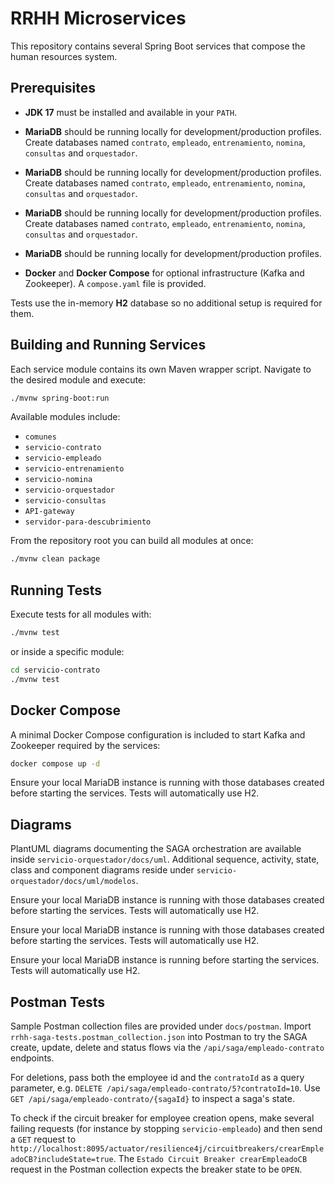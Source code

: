 # RRHH Microservices

This repository contains several Spring Boot services that compose the human resources system.

## Prerequisites

- **JDK 17** must be installed and available in your `PATH`.

- **MariaDB** should be running locally for development/production profiles. Create databases named `contrato`, `empleado`, `entrenamiento`, `nomina`, `consultas` and `orquestador`.


- **MariaDB** should be running locally for development/production profiles. Create databases named `contrato`, `empleado`, `entrenamiento`, `nomina`, `consultas` and `orquestador`.


- **MariaDB** should be running locally for development/production profiles. Create databases named `contrato`, `empleado`, `entrenamiento`, `nomina`, `consultas` and `orquestador`.

- **MariaDB** should be running locally for development/production profiles.



- **Docker** and **Docker Compose** for optional infrastructure (Kafka and Zookeeper). A `compose.yaml` file is provided.

Tests use the in-memory **H2** database so no additional setup is required for them.

## Building and Running Services

Each service module contains its own Maven wrapper script. Navigate to the desired module and execute:

```bash
./mvnw spring-boot:run
```

Available modules include:

- `comunes`
- `servicio-contrato`
- `servicio-empleado`
- `servicio-entrenamiento`
- `servicio-nomina`
- `servicio-orquestador`
- `servicio-consultas`
- `API-gateway`
- `servidor-para-descubrimiento`

From the repository root you can build all modules at once:

```bash
./mvnw clean package
```

## Running Tests

Execute tests for all modules with:

```bash
./mvnw test
```

or inside a specific module:

```bash
cd servicio-contrato
./mvnw test
```

## Docker Compose

A minimal Docker Compose configuration is included to start Kafka and Zookeeper required by the services:

```bash
docker compose up -d
```

Ensure your local MariaDB instance is running with those databases created before starting the services. Tests will automatically use H2.


## Diagrams

PlantUML diagrams documenting the SAGA orchestration are available inside
`servicio-orquestador/docs/uml`. Additional sequence, activity, state, class and
component diagrams reside under `servicio-orquestador/docs/uml/modelos`.


Ensure your local MariaDB instance is running with those databases created before starting the services. Tests will automatically use H2.


Ensure your local MariaDB instance is running with those databases created before starting the services. Tests will automatically use H2.

Ensure your local MariaDB instance is running before starting the services. Tests will automatically use H2.





## Postman Tests

Sample Postman collection files are provided under `docs/postman`. Import
`rrhh-saga-tests.postman_collection.json` into Postman to try the SAGA
create, update, delete and status flows via the `/api/saga/empleado-contrato`
endpoints.

For deletions, pass both the employee id and the `contratoId` as a query
parameter, e.g. `DELETE /api/saga/empleado-contrato/5?contratoId=10`.
Use `GET /api/saga/empleado-contrato/{sagaId}` to inspect a saga's state.

To check if the circuit breaker for employee creation opens, make several failing
requests (for instance by stopping `servicio-empleado`) and then send a `GET`
request to `http://localhost:8095/actuator/resilience4j/circuitbreakers/crearEmpleadoCB?includeState=true`.
The `Estado Circuit Breaker crearEmpleadoCB` request in the Postman collection
expects the breaker state to be `OPEN`.

